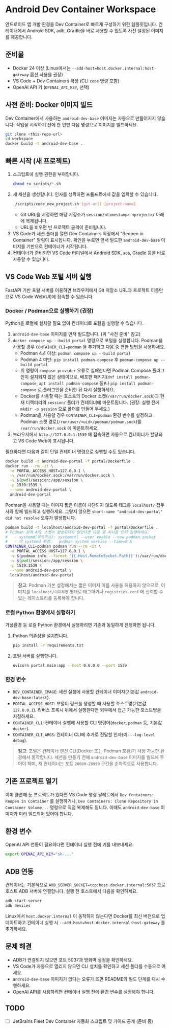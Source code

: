 # Android Dev Container Workspace

안드로이드 앱 개발 환경을 Dev Container로 빠르게 구성하기 위한 템플릿입니다. 컨테이너에서 Android SDK, adb, Gradle을 바로 사용할 수 있도록 사전 설정된 이미지를 제공합니다.

## 준비물
- Docker 24 이상 (Linux에서는 `--add-host=host.docker.internal:host-gateway` 옵션 사용을 권장)
- VS Code + Dev Containers 확장 (CLI `code` 명령 포함)
- OpenAI API 키 (`OPENAI_API_KEY`, 선택)

## 사전 준비: Docker 이미지 빌드
Dev Container에서 사용하는 `android-dev-base` 이미지는 자동으로 만들어지지 않습니다. 작업을 시작하기 전에 한 번만 다음 명령으로 이미지를 빌드하세요.

```bash
git clone <this-repo-url>
cd workspace
docker build -t android-dev-base .
```

## 빠른 시작 (새 프로젝트)
1. 스크립트에 실행 권한을 부여합니다.
   ```bash
   chmod +x scripts/*.sh
   ```
2. 새 세션을 생성합니다. 인자를 생략하면 프롬프트에서 값을 입력할 수 있습니다.
   ```bash
   ./scripts/code_new_project.sh [git-url] [project-name]
   ```
   - Git URL을 지정하면 해당 저장소가 `session/<timestamp>-<project>/` 아래에 복제됩니다.
   - URL을 비우면 빈 프로젝트 골격이 준비됩니다.
3. VS Code가 세션 폴더를 열면 Dev Containers 확장에서 "Reopen in Container" 알림이 표시됩니다. 확인을 누르면 앞서 빌드한 `android-dev-base` 이미지를 기반으로 컨테이너가 시작됩니다.
4. 컨테이너가 준비되면 VS Code 터미널에서 Android SDK, `adb`, Gradle 등을 바로 사용할 수 있습니다.

## VS Code Web 포털 서버 실행
FastAPI 기반 포털 서버를 이용하면 브라우저에서 Git 저장소 URL과 프로젝트 이름만으로 VS Code Web(UI)에 접속할 수 있습니다.

### Docker / Podman으로 실행하기 (권장)
Python을 로컬에 설치할 필요 없이 컨테이너로 포털을 실행할 수 있습니다.

1. `android-dev-base` 이미지를 먼저 빌드합니다. (위 "사전 준비" 참고)
2. `docker compose up --build portal` 명령으로 포털을 실행합니다. Podman을 사용할 경우 `CONTAINER_CLI=podman` 을 추가하고 다음 중 편한 방법을 사용하세요.
   - Podman 4.4 이상: `podman compose up --build portal`
   - Podman 4 미만: `pip install podman-compose` 후 `podman-compose up --build portal`
   - 위 명령이 `compose provider` 오류로 실패한다면 Podman Compose 플러그인이 설치되지 않은 상태이므로, 배포판 패키지(`dnf install podman-compose`, `apt install podman-compose` 등)나 `pip install podman-compose` 로 플러그인을 준비한 뒤 다시 실행하세요.
   - Docker를 사용할 때는 호스트의 Docker 소켓(`/var/run/docker.sock`)과 현재 디렉터리의 `session/` 폴더가 컨테이너에 마운트됩니다. (권장: 실행 전에 `mkdir -p session` 으로 폴더를 만들어 두세요.)
   - Podman을 사용할 경우 `CONTAINER_CLI=podman` 환경 변수를 설정하고 Podman 소켓 경로(`/run/user/<uid>/podman/podman.sock`)를 `/var/run/docker.sock` 에 마운트하세요.
3. 브라우저에서 `http://127.0.0.1:1539` 에 접속하면 자동으로 컨테이너가 할당되고 VS Code Web이 표시됩니다.

필요하다면 다음과 같이 단일 컨테이너 명령으로 실행할 수도 있습니다.

```bash
docker build -t android-dev-portal -f portal/Dockerfile .
docker run --rm -it \
  -e PORTAL_ACCESS_HOST=127.0.0.1 \
  -v /var/run/docker.sock:/var/run/docker.sock \
  -v $(pwd)/session:/app/session \
  -p 1539:1539 \
  --name android-dev-portal \
  android-dev-portal
```

Podman을 사용할 때는 이미지 짧은 이름이 차단되지 않도록 태그를 `localhost/` 접두사와 함께 빌드하고 실행하세요. 그렇지 않으면 `short-name "android-dev-portal" did not resolve` 오류가 발생합니다.

```bash
podman build -t localhost/android-dev-portal -f portal/Dockerfile .
# Podman 원격 API 소켓이 활성화되지 않았다면 다음 중 하나를 먼저 실행하세요.
#   - systemd(루트리스): systemctl --user enable --now podman.socket
#   - 비 systemd 환경:   podman system service --time=0 &
CONTAINER_CLI=podman podman run --rm -it \
  -e PORTAL_ACCESS_HOST=127.0.0.1 \
  -v $(podman info --format '{{.Host.RemoteSocket.Path}}'):/var/run/docker.sock \
  -v $(pwd)/session:/app/session \
  -p 1539:1539 \
  --name android-dev-portal \
  localhost/android-dev-portal
```

> **참고**: Podman 기본 설정에서는 짧은 이미지 이름 사용을 허용하지 않으므로, 이미지를 `localhost/이미지명` 형태로 태그하거나 `registries.conf` 에 신뢰할 수 있는 레지스트리를 등록해야 합니다.

### 로컬 Python 환경에서 실행하기
가상환경 등 로컬 Python 환경에서 실행하려면 기존과 동일하게 진행하면 됩니다.

1. Python 의존성을 설치합니다.
   ```bash
   pip install -r requirements.txt
   ```
2. 포털 서버를 실행합니다.
   ```bash
   uvicorn portal.main:app --host 0.0.0.0 --port 1539
   ```

### 환경 변수
- `DEV_CONTAINER_IMAGE`: 세션 실행에 사용할 컨테이너 이미지(기본값 `android-dev-base:latest`).
- `PORTAL_ACCESS_HOST`: 포털이 링크를 생성할 때 사용할 호스트명(기본값 `127.0.0.1`). 리버스 프록시 뒤에서 실행한다면 외부에서 접근 가능한 호스트명을 지정하세요.
- `CONTAINER_CLI`: 컨테이너 실행에 사용할 CLI 명령어(`docker`, `podman` 등, 기본값 `docker`).
- `CONTAINER_CLI_ARGS`: 컨테이너 CLI에 추가로 전달할 인자(예: `--log-level debug`).

> **참고**: 포털은 컨테이너 엔진 CLI(Docker 또는 Podman 호환)가 사용 가능한 환경에서 동작합니다. 세션을 만들기 전에 `android-dev-base` 이미지를 빌드해 두어야 하며, 새 컨테이너는 포트 `20000-20999` 구간을 순차적으로 사용합니다.

## 기존 프로젝트 열기
이미 클론해 둔 프로젝트가 있다면 VS Code 명령 팔레트에서 `Dev Containers: Reopen in Container` 를 실행하거나, `Dev Containers: Clone Repository in Container Volume...` 명령으로 직접 복제해도 됩니다. 이때도 `android-dev-base` 이미지가 미리 빌드되어 있어야 합니다.

## 환경 변수
OpenAI API 연동이 필요하다면 컨테이너 실행 전에 키를 내보내세요.

```bash
export OPENAI_API_KEY="sk-..."
```

## ADB 연동
컨테이너는 기본적으로 `ADB_SERVER_SOCKET=tcp:host.docker.internal:5037` 으로 호스트 ADB 서버에 연결합니다. 실행 전 호스트에서 다음을 확인하세요.

```bash
adb start-server
adb devices
```

Linux에서 `host.docker.internal` 이 동작하지 않는다면 Docker를 최신 버전으로 업데이트하고 컨테이너 실행 시 `--add-host=host.docker.internal:host-gateway` 를 추가하세요.

## 문제 해결
- ADB가 연결되지 않으면 포트 5037과 방화벽 설정을 확인하세요.
- VS Code가 자동으로 열리지 않으면 CLI 설치를 확인하고 세션 폴더를 수동으로 여세요.
- `android-dev-base` 이미지가 없다는 오류가 뜨면 README의 빌드 단계를 다시 수행하세요.
- OpenAI API를 사용하려면 컨테이너 실행 전에 환경 변수를 설정해야 합니다.

## TODO
- [ ] JetBrains Fleet Dev Container 자동화 스크립트 및 가이드 공개 (준비 중)
